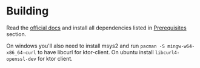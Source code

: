# Building
Read the [official docs](https://github.com/JetBrains/kotlin/tree/master/kotlin-native#kotlinnative) and install all dependencies listed in [Prerequisites](https://github.com/JetBrains/kotlin/tree/master/kotlin-native#building-from-source) section.

On windows you'll also need to install msys2 and run `pacman -S mingw-w64-x86_64-curl` to have libcurl for ktor-client.
On ubuntu install `libcurl4-openssl-dev` for ktor client.